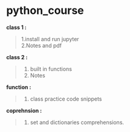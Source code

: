 # python_course

__class 1 :__
> 1.install and run jupyter<br>
> 2.Notes and pdf


__class 2 :__
> 1. built in functions<br>
> 2. Notes

__function :__
> 1. class practice code snippets<br>

__coprehnsion :__
> 1. set and dictionaries comprehensions.<br>
